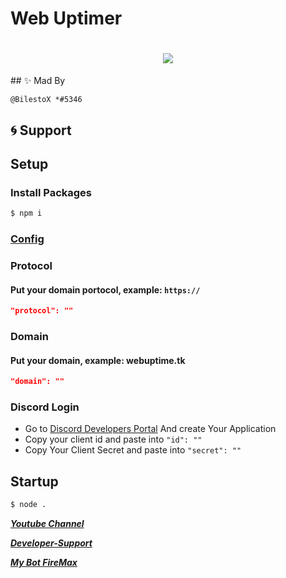 # Web Uptimer
<h1 align="center"><img src="https://cdn.discordapp.com/attachments/841068957888937987/890732080118521866/Banner.png"></h1>
## ✨ Mad By

```@BilestoX *#5346```

## 🌀 Support


## Setup

### Install Packages
```sh
$ npm i
```
### [Config](https://github.com/Bilestox/Super-Uptimerobot-With-Dashboard/blob/main/config.json)

### Protocol
#### Put your domain portocol, example: `https://`
```json
"protocol": ""
```
### Domain
#### Put your domain, example: webuptime.tk
```json
"domain": ""
```

### Discord Login
- Go to [Discord Developers Portal](https://discord.com/developers/applications) And create Your Application
- Copy your client id and paste into `"id": ""`
- Copy Your Client Secret and paste into `"secret": ""`

## Startup
```sh
$ node .
```
[***Youtube Channel***](https://www.youtube.com/channel/UC5FxaVVR1JBHJjo6_SigGfQ)

[***Developer-Support***](https://discord.gg/developer-support)

[***My Bot FireMax***](https://firemax-bot.ga)

